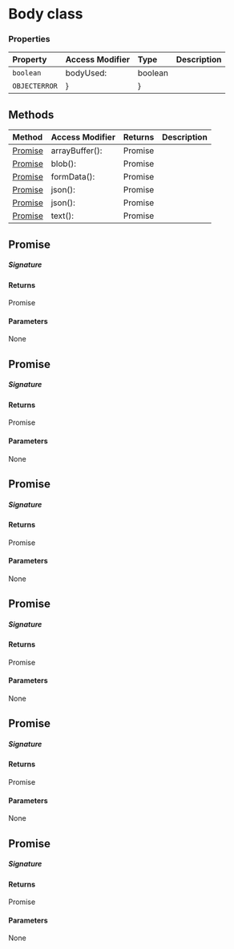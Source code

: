 # Body class




### Properties

| Property	   | Access Modifier | Type	| Description|
|:-------------|:----|:-------|:-----------|
|`boolean`     | bodyUsed: | boolean |  |
|`OBJECTERROR`     | } | } |  |




## Methods

| Method	   | Access Modifier | Returns	| Description|
|:-------------|:----|:-------|:-----------|
|[Promise<ArrayBuffer>](#promise<arraybuffer>)     | arrayBuffer(): | Promise<ArrayBuffer> |  |
|[Promise<Blob>](#promise<blob>)     | blob(): | Promise<Blob> |  |
|[Promise<FormData>](#promise<formdata>)     | formData(): | Promise<FormData> |  |
|[Promise<any>](#promise<any>)     | json(): | Promise<any> |  |
|[Promise<T>](#promise<t>)     | json<T>(): | Promise<T> |  |
|[Promise<string>](#promise<string>)     | text(): | Promise<string> |  |




## Promise<ArrayBuffer>



##### Signature

#### Returns
Promise<ArrayBuffer>

#### Parameters
None


## Promise<Blob>



##### Signature

#### Returns
Promise<Blob>

#### Parameters
None


## Promise<FormData>



##### Signature

#### Returns
Promise<FormData>

#### Parameters
None


## Promise<any>



##### Signature

#### Returns
Promise<any>

#### Parameters
None


## Promise<T>



##### Signature

#### Returns
Promise<T>

#### Parameters
None


## Promise<string>



##### Signature

#### Returns
Promise<string>

#### Parameters
None

